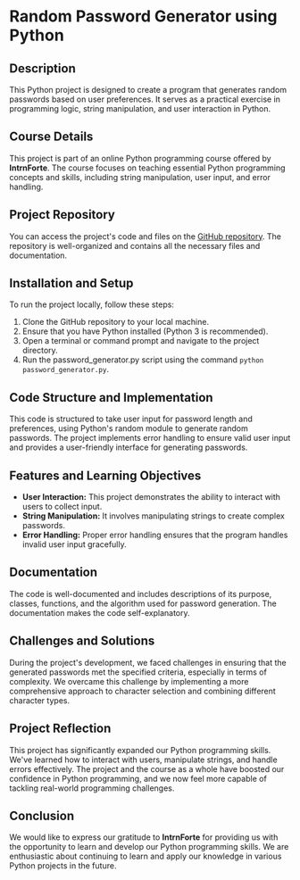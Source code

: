# Random Password Generator using Python

## Description

This Python project is designed to create a program that generates random passwords based on user preferences. It serves as a practical exercise in programming logic, string manipulation, and user interaction in Python.

## Course Details

This project is part of an online Python programming course offered by **IntrnForte**. The course focuses on teaching essential Python programming concepts and skills, including string manipulation, user input, and error handling.

## Project Repository

You can access the project's code and files on the [GitHub repository](https://github.com/sairam3582/python-project-internforte-internship/). The repository is well-organized and contains all the necessary files and documentation.

## Installation and Setup

To run the project locally, follow these steps:

1. Clone the GitHub repository to your local machine.
2. Ensure that you have Python installed (Python 3 is recommended).
3. Open a terminal or command prompt and navigate to the project directory.
4. Run the password_generator.py script using the command `python password_generator.py`.

## Code Structure and Implementation

This code is structured to take user input for password length and preferences, using Python's random module to generate random passwords. The project implements error handling to ensure valid user input and provides a user-friendly interface for generating passwords.

## Features and Learning Objectives

- **User Interaction:** This project demonstrates the ability to interact with users to collect input.
- **String Manipulation:** It involves manipulating strings to create complex passwords.
- **Error Handling:** Proper error handling ensures that the program handles invalid user input gracefully.

## Documentation

The code is well-documented and includes descriptions of its purpose, classes, functions, and the algorithm used for password generation. The documentation makes the code self-explanatory.

## Challenges and Solutions

During the project's development, we faced challenges in ensuring that the generated passwords met the specified criteria, especially in terms of complexity. We overcame this challenge by implementing a more comprehensive approach to character selection and combining different character types.

## Project Reflection

This project has significantly expanded our Python programming skills. We've learned how to interact with users, manipulate strings, and handle errors effectively. The project and the course as a whole have boosted our confidence in Python programming, and we now feel more capable of tackling real-world programming challenges.

## Conclusion

We would like to express our gratitude to **IntrnForte** for providing us with the opportunity to learn and develop our Python programming skills. We are enthusiastic about continuing to learn and apply our knowledge in various Python projects in the future.
